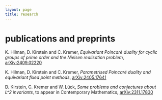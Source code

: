 ```yaml
---
layout: page
title: research
---
```

# publications and preprints

K. Hilman, D. Kirstein and C. Kremer, *Equivariant Poincaré duality for cyclic groups of prime order and the Nielsen realisation problem*, [arXiv:2409.02220](https://arxiv.org/abs/2409.02220)

K. Hilman, D. Kirstein and C. Kremer, *Parametrised Poincaré duality and equivariant fixed point methods*, [arXiv:2405.17641](https://arxiv.org/abs/2405.17641)

D. Kirstein, C. Kremer and W. Lück, *Some problems and conjectures about L^2 invariants*, to appear in Contemporary Mathematics, [arXiv:2311.17830](https://arxiv.org/abs/2311.17830)
